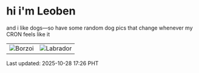 # hi i'm Leoben

and i like dogs—so have some random dog pics that change whenever my CRON feels like it

|  |  |
|--------|----------|
| ![Borzoi](https://random-dog-vercel.vercel.app/api/random-borzoi?v=1761643589) | ![Labrador](https://random-dog-vercel.vercel.app/api/random-labrador?v=1761643589) |

Last updated: 2025-10-28 17:26 PHT
